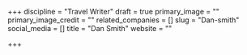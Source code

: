 +++
discipline = "Travel Writer"
draft = true
primary_image = ""
primary_image_credit = ""
related_companies = []
slug = "Dan-smith"
social_media = []
title = "Dan Smith"
website = ""

+++
